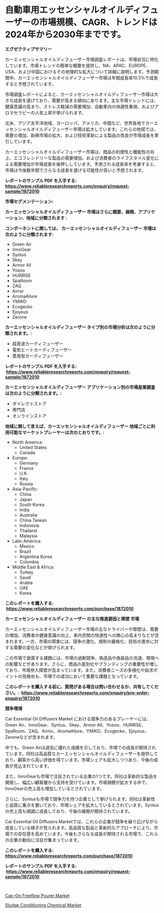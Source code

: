 <p><h1>自動車用エッセンシャルオイルディフューザーの市場規模、CAGR、トレンドは2024年から2030年までです。</h1></p><p><strong>エグゼクティブサマリー</strong></p>
<p><p>カーエッセンシャルオイルディフューザー市場調査レポートは、市場状況に特化しています。市場トレンドの簡単な概要を提供し、NA、APAC、EUROPE、USA、および中国におけるその地理的な拡大について詳細に説明します。予測期間中、カーエッセンシャルオイルディフューザー市場は年間成長率10.5%で成長すると予想されています。</p><p>市場調査レポートによると、カーエッセンシャルオイルディフューザー市場は大きな成長を遂げており、需要が高まる傾向にあります。主な市場トレンドには、健康意識の高まり、ストレス軽減の需要増加、自動車内の快適性重視、およびアロマセラピーの人気上昇が挙げられます。</p><p>北米、アジア太平洋地域、ヨーロッパ、アメリカ、中国など、世界各地でカーエッセンシャルオイルディフューザー市場は拡大しています。これらの地域では、需要の増加、新興市場の拡大、および技術革新による製品の改良が市場成長を牽引しています。</p><p>カーエッセンシャルオイルディフューザー市場は、商品の利便性と機能性の向上、エコフレンドリーな製品の需要増加、および消費者のライフスタイル変化による需要増加が市場成長を後押ししています。予測される成長率を考慮すると、市場は今後数年間でさらなる成長を遂げる可能性が高いと予想されます。</p></p>
<p><strong>レポートのサンプル PDF を入手する: <a href="https://www.reliableresearchreports.com/enquiry/request-sample/1872010">https://www.reliableresearchreports.com/enquiry/request-sample/1872010</a></strong></p>
<p><strong>市場セグメンテーション:</strong></p>
<p><strong> カーエッセンシャルオイルディフューザー 市場はさらに概要、展開、アプリケーション、地域に分類されます :</strong></p>
<p><strong>コンポーネントに関しては、 カーエッセンシャルオイルディフューザー 市場は次のように分類されます: &nbsp;</strong></p>
<p><ul><li>Green Air</li><li>InnoGear</li><li>Syntus</li><li>Skey</li><li>Armor All</li><li>Yosoo</li><li>HURRISE</li><li>SpaRoom</li><li>ZAQ</li><li>Airror</li><li>AromaAllure</li><li>YMIKO</li><li>Ecogecko</li><li>Ejoyous</li><li>Zerone</li></ul></p>
<p><strong> カーエッセンシャルオイルディフューザー タイプ別の市場分析は次のように分類されます。:</strong></p>
<p><ul><li>超音波カーディフューザー</li><li>電気ヒートカーディフューザー</li><li>蒸発型カーディフューザー</li></ul></p>
<p><strong>レポートのサンプル PDF を入手する: &nbsp;<a href="https://www.reliableresearchreports.com/enquiry/request-sample/1872010">https://www.reliableresearchreports.com/enquiry/request-sample/1872010</a></strong></p>
<p><strong> カーエッセンシャルオイルディフューザー アプリケーション別の市場産業調査は次のように分類されます。:</strong></p>
<p><ul><li>ダイレクトストア</li><li>専門店</li><li>オンラインストア</li></ul></p>
<p><strong>地域に関して言えば、カーエッセンシャルオイルディフューザー 地域ごとに利用可能なマーケットプレーヤーは次のとおりです。:</strong></p>
<p><ul>
    <li>
        North America:
        <ul>
            <li>United States</li>
            <li>Canada</li>
        </ul>
    </li>
    <li>
        Europe:
        <ul>
            <li>Germany</li>
            <li>France</li>
            <li>U.K.</li>
            <li>Italy</li>
            <li>Russia</li>
        </ul>
    </li>
    <li>
        Asia-Pacific:
        <ul>
            <li>China</li>
            <li>Japan</li>
            <li>South Korea</li>
            <li>India</li>
            <li>Australia</li>
            <li>China Taiwan</li>
            <li>Indonesia</li>
            <li>Thailand</li>
            <li>Malaysia</li>
        </ul>
    </li>
    <li>
        Latin America:
        <ul>
            <li>Mexico</li>
            <li>Brazil</li>
            <li>Argentina Korea</li>
            <li>Colombia</li>
        </ul>
    </li>
    <li>
        Middle East & Africa:
        <ul>
            <li>Turkey</li>
            <li>Saudi</li>
            <li>Arabia</li>
            <li>UAE</li>
            <li>Korea</li>
        </ul>
    </li>
    </ul></p>
<p><strong>このレポートを購入する: &nbsp;<a href="https://www.reliableresearchreports.com/purchase/1872010">https://www.reliableresearchreports.com/purchase/1872010</a></strong></p>
<p><strong>カーエッセンシャルオイルディフューザー の主な推進要因と障壁 市場</strong></p>
<p><p>カーエッセンシャルオイルディフューザー市場の主なドライバーや障壁は、需要の増加、消費者の健康意識の向上、車内空間の快適性への関心の高まりなどが含まれます。一方、市場の障害には、競争の激化、規制の厳格化、技術の進歩に対する需要の変化などが挙げられます。</p><p>この市場で直面する課題には、市場の過剰競争、偽造品や偽装品の流通、環境への影響などがあります。さらに、商品の差別化やブランディングの重要性が増しており、市場参入障壁が高まっています。また、消費者ニーズの多様化や訴求ポイントの見極めも、市場での成功において重要な課題となっています。</p></p>
<p><strong>このレポートを購入する前に、質問がある場合は問い合わせるか、共有してください。:&nbsp; <a href="https://www.reliableresearchreports.com/enquiry/pre-order-enquiry/1872010">https://www.reliableresearchreports.com/enquiry/pre-order-enquiry/1872010</a></strong></p>
<p><strong>競争環境</strong></p>
<p><p>Car Essential Oil Diffusers Market における競争力のあるプレーヤーには、Green Air、InnoGear、Syntus、Skey、Armor All、Yosoo、HURRISE、SpaRoom、ZAQ、Airror、AromaAllure、YMIKO、Ecogecko、Ejoyous、Zeroneなどが含まれます。</p><p>中でも、Green Airは過去に優れた成績を示しており、市場での成長が期待されています。同社は高品質なカーエッセンシャルオイルディフューザーを提供しており、顧客から高い評価を得ています。市場シェアも拡大しつつあり、今後の成長が見込まれています。</p><p>また、InnoGearも市場で注目されている企業の1つです。同社は革新的な製品を開発し、幅広い顧客層から支持を受けています。市場規模が拡大する中で、InnoGearの売上高も増加しているとされています。</p><p>さらに、Syntusも市場で競争力を持つ企業として挙げられます。同社は革新性と品質に重点を置いており、市場シェアを拡大しているとされています。Syntusの売上高も順調に成長しており、今後の展開が期待されています。</p><p>Car Essential Oil Diffusers Marketでは、これらの企業が競争を繰り広げながら成長している様子が見られます。高品質な製品と革新的なアプローチにより、市場での存在感を高めています。今後もさらなる成長が期待される市場で、これらの企業の動向に注目が集まっています。</p></p>
<p><strong>このレポートを購入する: &nbsp; <a href="https://www.reliableresearchreports.com/purchase/1872010">https://www.reliableresearchreports.com/purchase/1872010</a></strong></p>
<p><strong>レポートのサンプル PDF を入手する: &nbsp;<a href="https://www.reliableresearchreports.com/enquiry/request-sample/1872010">https://www.reliableresearchreports.com/enquiry/request-sample/1872010</a></strong><strong></strong></p>
<p>&nbsp;</p>
<p><p><a href="https://picayune-night-cbd.notion.site/Cap-On-Freeflow-Pourer-Market-Research-Report-The-Key-To-Successful-Business-Strategy-Forecasted-fo-1af76026e00741778470e860b1d12a40">Cap-On Freeflow Pourer Market</a></p><p><a href="https://github.com/Hazelklievgspy6vdcsmu106w/Market-Research-Report-List-1/blob/main/sludge-conditioning-chemical-market.md">Sludge Conditioning Chemical Market</a></p></p>